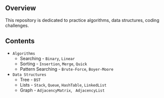 ## Overview

This repository is  dedicated to practice algorithms, data structures, coding challenges.

## Contents

- `Algorithms`
   - Searching - `Binary`, `Linear`
   - Sorting - `Insertion`, `Merge`, `Quick`
   - Pattern Searching - `Brute-Force`, `Boyer-Moore`
- `Data Structures`
   - Tree - `BST`
   - Lists - `Stack`, `Queue`, `HashTable`, `LinkedList`
   - Graph - `AdjacencyMatrix`, ` AdjacencyList`

